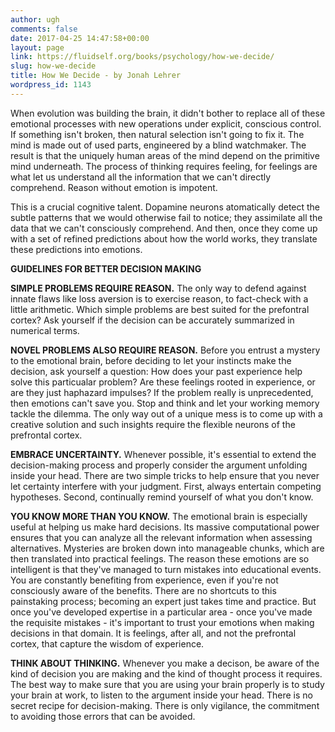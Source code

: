 ```yaml
---
author: ugh
comments: false
date: 2017-04-25 14:47:58+00:00
layout: page
link: https://fluidself.org/books/psychology/how-we-decide/
slug: how-we-decide
title: How We Decide - by Jonah Lehrer
wordpress_id: 1143
---
```


When evolution was building the brain, it didn't bother to replace all of these emotional processes with new operations under explicit, conscious control. If something isn't broken, then natural selection isn't going to fix it. The mind is made out of used parts, engineered by a blind watchmaker. The result is that the uniquely human areas of the mind depend on the primitive mind underneath. The process of thinking requires feeling, for feelings are what let us understand all the information that we can't directly comprehend. Reason without emotion is impotent.
 
This is a crucial cognitive talent. Dopamine neurons atomatically detect the subtle patterns that we would otherwise fail to notice; they assimilate all the data that we can't consciously comprehend. And then, once they come up with a set of refined predictions about how the world works, they translate these predictions into emotions.
 
**GUIDELINES FOR BETTER DECISION MAKING**
 
**SIMPLE PROBLEMS REQUIRE REASON.** The only way to defend against innate flaws like loss aversion is to exercise reason, to fact-check with a little arithmetic. Which simple problems are best suited for the prefontral cortex? Ask yourself if the decision can be accurately summarized in numerical terms.
 
**NOVEL PROBLEMS ALSO REQUIRE REASON.** Before you entrust a mystery to the emotional brain, before deciding to let your instincts make the decision, ask yourself a question: How does your past experience help solve this particualar problem? Are these feelings rooted in experience, or are they just haphazard impulses? If the problem really is unprecedented, then emotions can't save you. Stop and think and let your working memory tackle the dilemma. The only way out of a unique mess is to come up with a creative solution and such insights require the flexible neurons of the prefrontal cortex.
 
**EMBRACE UNCERTAINTY.** Whenever possible, it's essential to extend the decision-making process and properly consider the argument unfolding inside your head. There are two simple tricks to help ensure that you never let certainty interfere with your judgment. First, always entertain competing hypotheses. Second, continually remind yourself of what you don't know.
 
**YOU KNOW MORE THAN YOU KNOW.** The emotional brain is especially useful at helping us make hard decisions. Its massive computational power ensures that you can analyze all the relevant information when assessing alternatives. Mysteries are broken down into manageable chunks, which are then translated into practical feelings. The reason these emotions are so intelligent is that they've managed to turn mistakes into educational events. You are constantly benefiting from experience, even if you're not consciously aware of the benefits. There are no shortcuts to this painstaking process; becoming an expert just takes time and practice. But once you've developed expertise in a particular area - once you've made the requisite mistakes - it's important to trust your emotions when making decisions in that domain. It is feelings, after all, and not the prefrontal cortex, that capture the wisdom of experience.
 
**THINK ABOUT THINKING.** Whenever you make a decison, be aware of the kind of decision you are making and the kind of thought process it requires. The best way to make sure that you are using your brain properly is to study your brain at work, to listen to the argument inside your head. There is no secret recipe for decision-making. There is only vigilance, the commitment to avoiding those errors that can be avoided.
